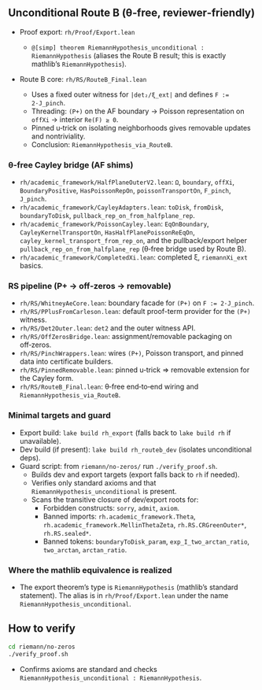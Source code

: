 ## Unconditional Route B (θ‑free, reviewer‑friendly)

- Proof export: `rh/Proof/Export.lean`
  - `@[simp] theorem RiemannHypothesis_unconditional : RiemannHypothesis`
    (aliases the Route B result; this is exactly mathlib’s `RiemannHypothesis`).

- Route B core: `rh/RS/RouteB_Final.lean`
  - Uses a fixed outer witness for `|det₂/ξ_ext|` and defines `F := 2·J_pinch`.
  - Threading: `(P+)` on the AF boundary → Poisson representation on `offXi` → interior `Re(F) ≥ 0`.
  - Pinned u‑trick on isolating neighborhoods gives removable updates and nontriviality.
  - Conclusion: `RiemannHypothesis_via_RouteB`.

### θ‑free Cayley bridge (AF shims)

- `rh/academic_framework/HalfPlaneOuterV2.lean`: `Ω`, `boundary`, `offXi`, `BoundaryPositive`,
  `HasPoissonRepOn`, `poissonTransportOn`, `F_pinch`, `J_pinch`.
- `rh/academic_framework/CayleyAdapters.lean`: `toDisk`, `fromDisk`, `boundaryToDisk`,
  `pullback_rep_on_from_halfplane_rep`.
- `rh/academic_framework/PoissonCayley.lean`: `EqOnBoundary`, `CayleyKernelTransportOn`,
  `HasHalfPlanePoissonReEqOn`, `cayley_kernel_transport_from_rep_on`, and the
  pullback/export helper `pullback_rep_on_from_halfplane_rep` (θ‑free bridge used by Route B).
- `rh/academic_framework/CompletedXi.lean`: completed ξ, `riemannXi_ext` basics.

### RS pipeline (P+ → off‑zeros → removable)

- `rh/RS/WhitneyAeCore.lean`: boundary facade for `(P+)` on `F := 2·J_pinch`.
- `rh/RS/PPlusFromCarleson.lean`: default proof-term provider for the `(P+)` witness.
- `rh/RS/Det2Outer.lean`: `det2` and the outer witness API.
- `rh/RS/OffZerosBridge.lean`: assignment/removable packaging on off‑zeros.
- `rh/RS/PinchWrappers.lean`: wires `(P+)`, Poisson transport, and pinned data into certificate builders.
- `rh/RS/PinnedRemovable.lean`: pinned u‑trick ⇒ removable extension for the Cayley form.
- `rh/RS/RouteB_Final.lean`: θ‑free end‑to‑end wiring and `RiemannHypothesis_via_RouteB`.

### Minimal targets and guard

- Export build: `lake build rh_export` (falls back to `lake build rh` if unavailable).
- Dev build (if present): `lake build rh_routeb_dev` (isolates unconditional deps).
- Guard script: from `riemann/no-zeros/` run `./verify_proof.sh`.
  - Builds dev and export targets (export falls back to `rh` if needed).
  - Verifies only standard axioms and that `RiemannHypothesis_unconditional` is present.
  - Scans the transitive closure of dev/export roots for:
    - Forbidden constructs: `sorry`, `admit`, `axiom`.
    - Banned imports: `rh.academic_framework.Theta`, `rh.academic_framework.MellinThetaZeta`,
      `rh.RS.CRGreenOuter*`, `rh.RS.sealed*`.
    - Banned tokens: `boundaryToDisk_param`, `exp_I_two_arctan_ratio`, `two_arctan`, `arctan_ratio`.

### Where the mathlib equivalence is realized

- The export theorem’s type is `RiemannHypothesis` (mathlib’s standard statement). The
  alias is in `rh/Proof/Export.lean` under the name `RiemannHypothesis_unconditional`.

## How to verify

```bash
cd riemann/no-zeros
./verify_proof.sh
```

- Confirms axioms are standard and checks `RiemannHypothesis_unconditional : RiemannHypothesis`.


